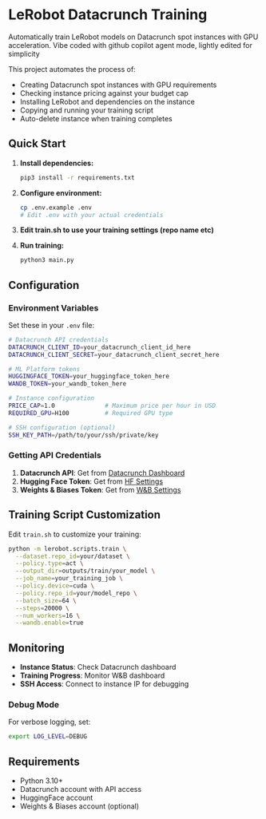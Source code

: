 # LeRobot Datacrunch Training

Automatically train LeRobot models on Datacrunch spot instances with GPU acceleration.
Vibe coded with github copilot agent mode, lightly edited for simplicity

This project automates the process of:
- Creating Datacrunch spot instances with GPU requirements
- Checking instance pricing against your budget cap
- Installing LeRobot and dependencies on the instance
- Copying and running your training script
- Auto-delete instance when training completes

## Quick Start

1. **Install dependencies:**
   ```bash
   pip3 install -r requirements.txt
   ```

2. **Configure environment:**
   ```bash
   cp .env.example .env
   # Edit .env with your actual credentials
   ```

3. **Edit train.sh to use your training settings (repo name etc)**

3. **Run training:**
   ```bash
   python3 main.py
   ```

## Configuration

### Environment Variables

Set these in your `.env` file:

```bash
# Datacrunch API credentials
DATACRUNCH_CLIENT_ID=your_datacrunch_client_id_here
DATACRUNCH_CLIENT_SECRET=your_datacrunch_client_secret_here

# ML Platform tokens  
HUGGINGFACE_TOKEN=your_huggingface_token_here
WANDB_TOKEN=your_wandb_token_here

# Instance configuration
PRICE_CAP=1.0              # Maximum price per hour in USD
REQUIRED_GPU=H100          # Required GPU type

# SSH configuration (optional)
SSH_KEY_PATH=/path/to/your/ssh/private/key
```

### Getting API Credentials

1. **Datacrunch API**: Get from [Datacrunch Dashboard](https://datacrunch.io/dashboard/api)
2. **Hugging Face Token**: Get from [HF Settings](https://huggingface.co/settings/tokens)
3. **Weights & Biases Token**: Get from [W&B Settings](https://wandb.ai/authorize)

## Training Script Customization

Edit `train.sh` to customize your training:

```bash
python -m lerobot.scripts.train \
  --dataset.repo_id=your/dataset \
  --policy.type=act \
  --output_dir=outputs/train/your_model \
  --job_name=your_training_job \
  --policy.device=cuda \
  --policy.repo_id=your/model_repo \
  --batch_size=64 \
  --steps=20000 \
  --num_workers=16 \
  --wandb.enable=true
```

## Monitoring

- **Instance Status**: Check Datacrunch dashboard
- **Training Progress**: Monitor W&B dashboard
- **SSH Access**: Connect to instance IP for debugging

### Debug Mode

For verbose logging, set:
```bash
export LOG_LEVEL=DEBUG
```

## Requirements

- Python 3.10+
- Datacrunch account with API access
- HuggingFace account 
- Weights & Biases account (optional)